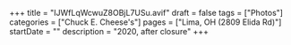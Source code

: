 +++
title = "IJWfLqWcwuZ8OBjL7USu.avif"
draft = false
tags = ["Photos"]
categories = ["Chuck E. Cheese's"]
pages = ["Lima, OH (2809 Elida Rd)"]
startDate = ""
description = "2020, after closure"
+++
